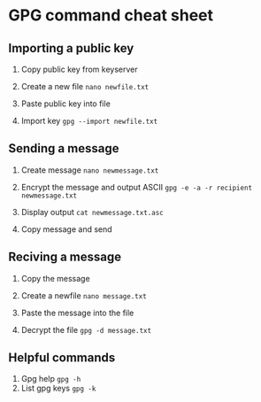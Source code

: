 # GPG command cheat sheet
## Importing a public key
1. Copy public key from keyserver

2. Create a new file
``
nano newfile.txt
``

3. Paste public key into file

4. Import key
``
gpg --import newfile.txt
``
## Sending a message
1. Create message
``
nano newmessage.txt
``

2. Encrypt the message and output ASCII
``
gpg -e -a -r recipient newmessage.txt
``
3. Display output
``
cat newmessage.txt.asc
``

4. Copy message and send
## Reciving a message
1. Copy the message

2. Create a newfile
``
nano message.txt
``

3. Paste the message into the file

4. Decrypt the file
``
gpg -d message.txt
``
## Helpful commands
1. Gpg help
``
gpg -h
``
2. List gpg keys
``
gpg -k
``
